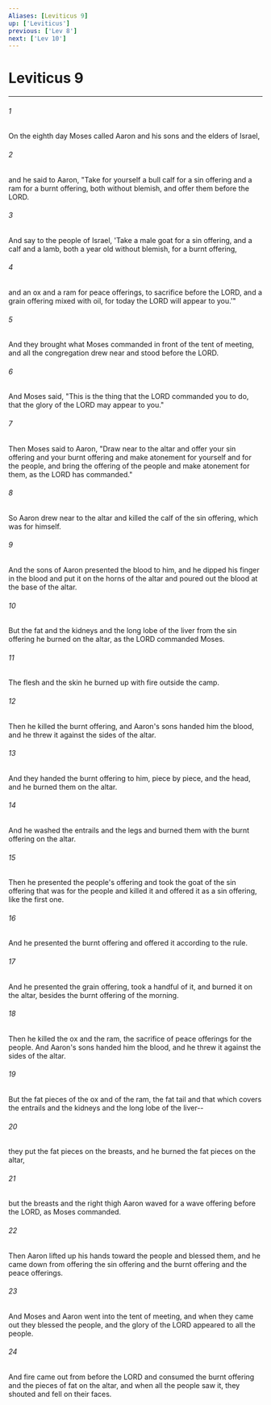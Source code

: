 ```yaml
---
Aliases: [Leviticus 9]
up: ['Leviticus']
previous: ['Lev 8']
next: ['Lev 10']
---
```

# Leviticus 9
***



###### 1 
On the eighth day Moses called Aaron and his sons and the elders of Israel, 

###### 2 
and he said to Aaron, "Take for yourself a bull calf for a sin offering and a ram for a burnt offering, both without blemish, and offer them before the LORD. 

###### 3 
And say to the people of Israel, 'Take a male goat for a sin offering, and a calf and a lamb, both a year old without blemish, for a burnt offering, 

###### 4 
and an ox and a ram for peace offerings, to sacrifice before the LORD, and a grain offering mixed with oil, for today the LORD will appear to you.'" 

###### 5 
And they brought what Moses commanded in front of the tent of meeting, and all the congregation drew near and stood before the LORD. 

###### 6 
And Moses said, "This is the thing that the LORD commanded you to do, that the glory of the LORD may appear to you." 

###### 7 
Then Moses said to Aaron, "Draw near to the altar and offer your sin offering and your burnt offering and make atonement for yourself and for the people, and bring the offering of the people and make atonement for them, as the LORD has commanded." 

###### 8 
So Aaron drew near to the altar and killed the calf of the sin offering, which was for himself. 

###### 9 
And the sons of Aaron presented the blood to him, and he dipped his finger in the blood and put it on the horns of the altar and poured out the blood at the base of the altar. 

###### 10 
But the fat and the kidneys and the long lobe of the liver from the sin offering he burned on the altar, as the LORD commanded Moses. 

###### 11 
The flesh and the skin he burned up with fire outside the camp. 

###### 12 
Then he killed the burnt offering, and Aaron's sons handed him the blood, and he threw it against the sides of the altar. 

###### 13 
And they handed the burnt offering to him, piece by piece, and the head, and he burned them on the altar. 

###### 14 
And he washed the entrails and the legs and burned them with the burnt offering on the altar. 

###### 15 
Then he presented the people's offering and took the goat of the sin offering that was for the people and killed it and offered it as a sin offering, like the first one. 

###### 16 
And he presented the burnt offering and offered it according to the rule. 

###### 17 
And he presented the grain offering, took a handful of it, and burned it on the altar, besides the burnt offering of the morning. 

###### 18 
Then he killed the ox and the ram, the sacrifice of peace offerings for the people. And Aaron's sons handed him the blood, and he threw it against the sides of the altar. 

###### 19 
But the fat pieces of the ox and of the ram, the fat tail and that which covers the entrails and the kidneys and the long lobe of the liver-- 

###### 20 
they put the fat pieces on the breasts, and he burned the fat pieces on the altar, 

###### 21 
but the breasts and the right thigh Aaron waved for a wave offering before the LORD, as Moses commanded. 

###### 22 
Then Aaron lifted up his hands toward the people and blessed them, and he came down from offering the sin offering and the burnt offering and the peace offerings. 

###### 23 
And Moses and Aaron went into the tent of meeting, and when they came out they blessed the people, and the glory of the LORD appeared to all the people. 

###### 24 
And fire came out from before the LORD and consumed the burnt offering and the pieces of fat on the altar, and when all the people saw it, they shouted and fell on their faces.
